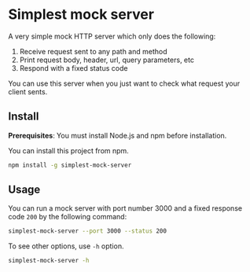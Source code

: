 # Simplest mock server
A very simple mock HTTP server which only does the following: 

1. Receive request sent to any path and method
2. Print request body, header, url, query parameters, etc
3. Respond with a fixed status code

You can use this server when you just want to check what request your client sents.

## Install
**Prerequisites**: You must install Node.js and npm before installation.

You can install this project from npm.

```sh
npm install -g simplest-mock-server
```

## Usage
You can run a mock server with port number 3000 and a fixed response code `200` by the following command:

```sh
simplest-mock-server --port 3000 --status 200
```

To see other options, use `-h` option.

```sh
simplest-mock-server -h
```
